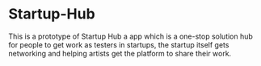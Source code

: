 # Startup-Hub
This is a prototype of Startup Hub a app which is a one-stop solution hub for people to get work as testers in startups, the startup itself gets networking and helping artists get the platform to share their work.
